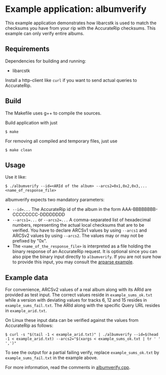 # Example application: albumverify

This example application demonstrates how libarcstk is used to match the
checksums you have from your rip with the AccurateRip checksums. This example
can only verify entire albums.


## Requirements

Dependencies for building and running:

- libarcstk

Install a http-client like ``curl`` if you want to send actual queries to
AccurateRip.


## Build

The Makefile uses g++ to compile the sources.

Build application with just

	$ make

For removing all compiled and temporary files, just use

	$ make clean


## Usage

Use it like:

	$ ./albumverify --id=<ARId of the album> --arcs2=0x1,0x2,0x3,... <name_of_response_file>

albumverify expects two mandatory parameters:

- ``--id=...`` The AccurateRip id of the album in the form
  AAA-BBBBBBBB-CCCCCCCC-DDDDDDDD
- ``--arcs1=...`` or ``--arcs2=...`` A comma-separated list of hexadecimal
  numbers, representing the actual local checksums that are to be verified.
  You have to declare ARCSv1 values by using ``--arcs1`` and ARCSv2 values by
  using ``--arcs2``. The values may or may not be prefixed by "0x".
- The ``<name_of_the_response_file>`` is interpreted as a file holding the
  binary response of an AccurateRip request. It is optional since you can also
  pipe the binary input directly to ``albumverify``. If you are not sure how to
  provide this input, you may consult the
  [arparse example](../arparse/README.md).


## Example data

For convenience, ARCSv2 values of a real album along with its ARId are provided
as test input. The correct values reside in ``example_sums_ok.txt`` while a
version with deviating values for tracks 6, 12 and 15 resides in
``example_sums_fail.txt``. The ARId along with the specific Query URL resides in
``example_arid.txt``.

On Linux these input data can be verified against the values from AccurateRip as
follows:

	$ curl -s "$(tail -1 < example_arid.txt)" | ./albumverify --id=$(head -1 < example_arid.txt) --arcs2="$(xargs < example_sums_ok.txt | tr ' ' ',')"

To see the output for a partial failing verify, replace ``example_sums_ok.txt``
by ``example_sums_fail.txt`` in the example above.

For more information, read the comments in [albumverify.cpp](./albumverify.cpp).

